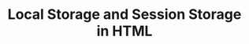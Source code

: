 ---
id: local-storage-and-session-storage
title: Local Storage and Session Storage in HTML
sidebar_label: Local Storage and Session Storage
sidebar_position: 2
tags: [html, web-development, local-storage, session-storage]
description: In this tutorial, you will learn how to use the Local Storage and Session Storage APIs in HTML to store data locally in the browser.
---